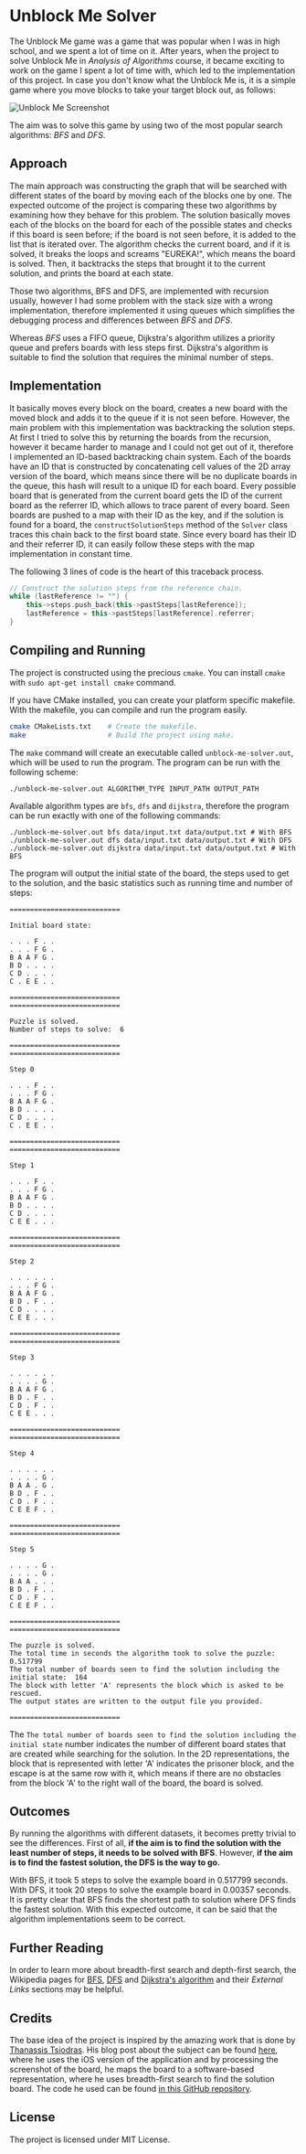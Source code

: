 # Unblock Me Solver
The Unblock Me game was a game that was popular when I was in high school, and we spent a lot of time on it. After years, when the project to solve Unblock Me in *Analysis of Algorithms* course, it became exciting to work on the game I spent a lot of time with, which led to the implementation of this project.
In case you don't know what the Unblock Me is, it is a simple game where you move blocks to take your target block out, as follows:

![Unblock Me Screenshot](http://logonubul.com/images/unblock-me.png)

The aim was to solve this game by using two of the most popular search algorithms: *BFS* and *DFS*.

## Approach
The main approach was constructing the graph that will be searched with different states of the board by moving each of the blocks one by one. The expected outcome of the project is comparing these two algorithms by examining how they behave for this problem. The solution basically moves each of the blocks on the board for each of the possible states and checks if this board is seen before; if the board is not seen before, it is added to the list that is iterated over. The algorithm checks the current board, and if it is solved, it breaks the loops and screams "EUREKA!", which means the board is solved. Then, it backtracks the steps that brought it to the current solution, and prints the board at each state.

Those two algorithms, BFS and DFS, are implemented with recursion usually, however I had some problem with the stack size with a wrong implementation, therefore implemented it using queues which simplifies the debugging process and differences between *BFS* and *DFS*.

Whereas *BFS* uses a FIFO queue, Dijkstra's algorithm utilizes a priority queue and prefers boards with less steps first. Dijkstra's algorithm is suitable to find the solution that requires the minimal number of steps.

## Implementation
It basically moves every block on the board, creates a new board with the moved block and adds it to the queue if it is not seen before. However, the main problem with this implementation was backtracking the solution steps. At first I tried to solve this by returning the boards from the recursion, however it became harder to manage and I could not get out of it, therefore I implemented an ID-based backtracking chain system. Each of the boards have an ID that is constructed by concatenating cell values of the 2D array version of the board, which means since there will be no duplicate boards in the queue, this hash will result to a unique ID for each board. Every possible board that is generated from the current board gets the ID of the current board as the referrer ID, which allows to trace parent of every board. Seen boards are pushed to a map with their ID as the key, and if the solution is found for a board, the `constructSolutionSteps` method of the `Solver` class traces this chain back to the first board state. Since every board has their ID and their referrer ID, it can easily follow these steps with the map implementation in constant time.

The following 3 lines of code is the heart of this traceback process.

```C++
// Construct the solution steps from the reference chain.
while (lastReference != "") {
    this->steps.push_back(this->pastSteps[lastReference]);
    lastReference = this->pastSteps[lastReference].referrer;
}
```

## Compiling and Running
The project is constructed using the precious `cmake`. You can install `cmake` with `sudo apt-get install cmake` command.

If you have CMake installed, you can create your platform specific makefile. With the makefile, you can compile and run the program easily.

```bash
cmake CMakeLists.txt    # Create the makefile.
make                    # Build the project using make.
```

The `make` command will create an executable called `unblock-me-solver.out`, which will be used to run the program. The program can be run with the following scheme:

`./unblock-me-solver.out ALGORITHM_TYPE INPUT_PATH OUTPUT_PATH`

Available algorithm types are `bfs`, `dfs` and `dijkstra`, therefore the program can be run exactly with one of the following commands:

```
./unblock-me-solver.out bfs data/input.txt data/output.txt # With BFS
./unblock-me-solver.out dfs data/input.txt data/output.txt # With DFS
./unblock-me-solver.out dijkstra data/input.txt data/output.txt # With BFS
```

The program will output the initial state of the board, the steps used to get to the solution, and the basic statistics such as running time and number of steps:

```
===========================

Initial board state:

. . . F . .
. . . F G .
B A A F G .
B D . . . .
C D . . . .
C . E E . .

===========================
===========================

Puzzle is solved.
Number of steps to solve:  6

===========================
===========================

Step 0

. . . F . .
. . . F G .
B A A F G .
B D . . . .
C D . . . .
C . E E . .

===========================
===========================

Step 1

. . . F . .
. . . F G .
B A A F G .
B D . . . .
C D . . . .
C E E . . .

===========================
===========================

Step 2

. . . . . .
. . . F G .
B A A F G .
B D . F . .
C D . . . .
C E E . . .

===========================
===========================

Step 3

. . . . . .
. . . . G .
B A A F G .
B D . F . .
C D . F . .
C E E . . .

===========================
===========================

Step 4

. . . . . .
. . . . G .
B A A . G .
B D . F . .
C D . F . .
C E E F . .

===========================
===========================

Step 5

. . . . G .
. . . . G .
B A A . . .
B D . F . .
C D . F . .
C E E F . .

===========================
===========================

The puzzle is solved.
The total time in seconds the algorithm took to solve the puzzle:  0.517799
The total number of boards seen to find the solution including the initial state:  164
The block with letter 'A' represents the block which is asked to be rescued.
The output states are written to the output file you provided.

===========================

```

The `The total number of boards seen to find the solution including the initial state` number indicates the number of different board states that are created while searching for the solution. In the 2D representations, the block that is represented with letter 'A' indicates the prisoner block, and the escape is at the same row with it, which means if there are no obstacles from the block 'A' to the right wall of the board, the board is solved.

## Outcomes
By running the algorithms with different datasets, it becomes pretty trivial to see the differences. First of all, **if the aim is to find the solution with the least number of steps, it needs to be solved with BFS**. However, **if the aim is to find the fastest solution, the DFS is the way to go.**

With BFS, it took 5 steps to solve the example board in 0.517799 seconds. With DFS, it took 20 steps to solve the example board in  0.00357 seconds. It is pretty clear that BFS finds the shortest path to solution where DFS finds the fastest solution. With this expected outcome, it can be said that the algorithm implementations seem to be correct.

## Further Reading
In order to learn more about breadth-first search and depth-first search, the Wikipedia pages for [BFS](https://en.wikipedia.org/wiki/Breadth-first_search), [DFS](https://en.wikipedia.org/wiki/Depth-first_search) and [Dijkstra's algorithm](https://en.wikipedia.org/wiki/Dijkstra%27s_algorithm) and their *External Links* sections may be helpful.

## Credits
The base idea of the project is inspired by the amazing work that is done by [Thanassis Tsiodras](https://github.com/ttsiodras). His blog post about the subject can be found [here](https://www.thanassis.space/unblock.html), where he uses the iOS version of the application and by processing the screenshot of the board, he maps the board to a software-based representation, where he uses breadth-first search to find the solution board. The code he used can be found [in this GitHub repository](https://github.com/ttsiodras/UnblockMeSolver).

## License
The project is licensed under MIT License.

